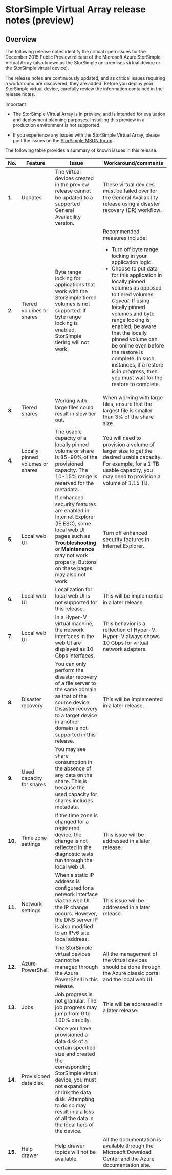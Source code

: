 <properties 
   pageTitle="StorSimple Virtual Array release notes| Microsoft Azure"
   description="Describes critical open issues and resolutions for the StorSimple Virtual Array."
   services="storsimple"
   documentationCenter=""
   authors="alkohli"
   manager="carmonm"
   editor="" />

<tags 
   ms.service="storsimple"
   ms.devlang="NA"
   ms.topic="article"
   ms.tgt_pltfrm="NA"
   ms.workload="NA"
   ms.date="01/13/2016"
   ms.author="alkohli" />

# StorSimple Virtual Array release notes (preview)
## Overview
The following release notes identify the critical open issues for the December 2015 Public Preview release of the Microsoft Azure StorSimple Virtual Array (also known as the StorSimple on-premises virtual device or the StorSimple virtual device). 

The release notes are continuously updated, and as critical issues requiring a workaround are discovered, they are added. Before you deploy your StorSimple virtual device, carefully review the information contained in the release notes. 

> [!IMPORTANT]
> 
> * The StorSimple Virtual Array is in preview, and is intended for evaluation and deployment planning purposes. Installing this preview in a production environment is not supported. 
> 
> * If you experience any issues with the StorSimple Virtual Array, please post the issues on the [StorSimple MSDN forum](https://social.msdn.microsoft.com/Forums/home?forum=StorSimple).
> 
> 
> 
The following table provides a summary of known issues in this release.

| No. | Feature | Issue | Workaround/comments |
| --- | --- | --- | --- |
| **1.** |Updates |The virtual devices created in the preview release cannot be updated to a supported General Availability version. |These virtual devices must be failed over for the General Availability release using a disaster recovery (DR) workflow. |
| **2.** |Tiered volumes or shares |Byte range locking for applications that work with the StorSimple tiered volumes is not supported. If byte range locking is enabled, StorSimple tiering will not work. |Recommended measures include:<ul><li>Turn off byte range locking in your application logic.</li><li>                                                                                                                                                                                                                    Choose to put data for this application in locally pinned volumes as opposed to  tiered volumes.</li>*Caveat*: If using locally pinned volumes and byte range locking is enabled, be aware that the locally pinned volume can be online even before the restore is complete. In such instances, if a restore is in progress, then you must wait for the restore to complete. |
| **3.** |Tiered shares |Working with large files could result in slow tier out. |When working with large files, ensure that the largest file is smaller than 3% of the share size. |
| **4.** |Locally pinned volumes or shares |The usable capacity of a locally pinned volume or share is 85-90% of the provisioned capacity. The 10-15% range is reserved for the metadata. |You will need to provision a volume of larger size to get the desired usable capacity. For example, for a 1 TB usable capacity, you may need to provision a volume of 1.15 TB. |
| **5.** |Local web UI |If enhanced security features are enabled in Internet Explorer (IE ESC), some local web UI pages such as **Troubleshooting** or **Maintenance** may not work properly. Buttons on these pages may also not work. |Turn off enhanced security features in Internet Explorer. |
| **6.** |Local web UI |Localization for local web UI is not supported for this release. |This will be implemented in a later release. |
| **7.** |Local web UI |In a Hyper-V virtual machine, the network interfaces in the web UI are displayed as 10 Gbps interfaces. |This behavior is a reflection of Hyper-V. Hyper-V always shows 10 Gbps for virtual network adapters. |
| **8.** |Disaster recovery |You can only perform the disaster recovery of a file server to the same domain as that of the source device. Disaster recovery to a target device in another domain is not supported in this release. |This will be implemented in a later release. |
| **9.** |Used capacity for shares |You may see share consumption in the absence of any data on the share. This is because the used capacity for shares includes metadata. | |
| **10.** |Time zone settings |If the time zone is changed for a registered device, the change is not reflected in the diagnostic tests run through the local web UI. |This issue will be addressed in a later release. |
| **11.** |Network settings |When a static IP address is configured for a network interface via the web UI, the IP change occurs. However, the DNS server IP is also modified to an IPv6 site local address. |This issue will be addressed in a later release. |
| **12.** |Azure PowerShell |The StorSimple virtual devices cannot be managed through the Azure PowerShell in this release. |All the management of the virtual devices should be done through the Azure classic portal and the local web UI. |
| **13.** |Jobs |Job progress is not granular. The job progress may jump from 0 to 100% directly. |This will be addressed in a later release. |
| **14.** |Provisioned data disk |Once you have provisioned a data disk of a certain specified size and created the corresponding StorSimple virtual device, you must not expand or shrink the data disk. Attempting to do so may result in a a loss of all the data in the local tiers of the device. | |
| **15.** |Help drawer |Help drawer topics will not be available. |All the documentation is available through the Microsoft Download Center and the Azure documentation site. |

